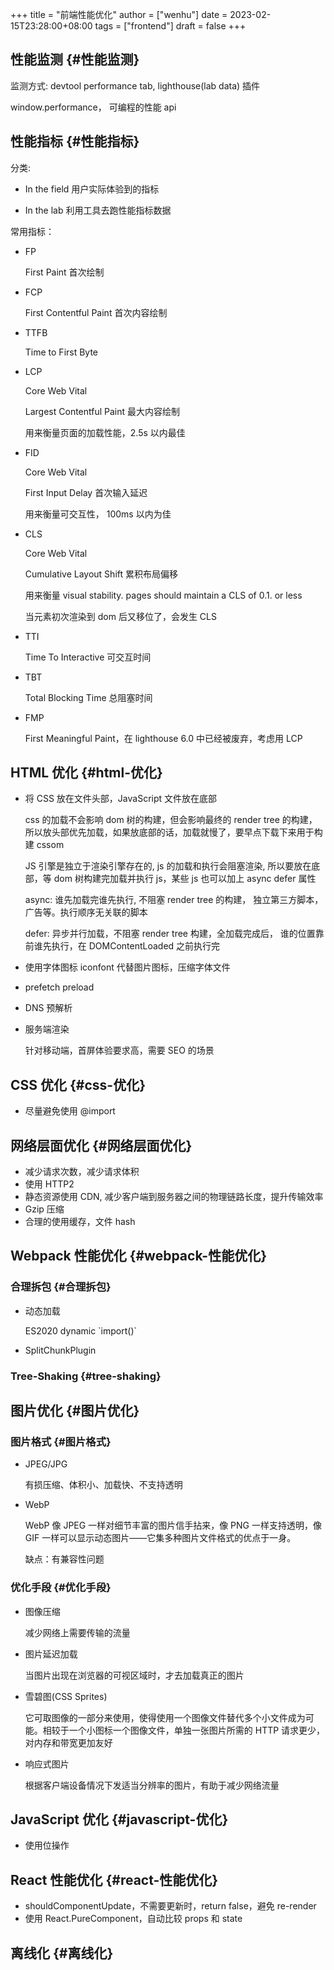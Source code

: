 +++
title = "前端性能优化"
author = ["wenhu"]
date = 2023-02-15T23:28:00+08:00
tags = ["frontend"]
draft = false
+++

## 性能监测 {#性能监测}

监测方式: devtool performance tab, lighthouse(lab data) 插件

window.performance， 可编程的性能 api


## 性能指标 {#性能指标}

分类:

-   In the field
    用户实际体验到的指标

-   In the lab
    利用工具去跑性能指标数据

常用指标：

-   FP

    First Paint 首次绘制
-   FCP

    First Contentful Paint 首次内容绘制

-   TTFB

    Time to First Byte

-   LCP

    Core Web Vital

    Largest Contentful Paint 最大内容绘制

    用来衡量页面的加载性能，2.5s 以内最佳

-   FID

    Core Web Vital

    First Input Delay 首次输入延迟

    用来衡量可交互性， 100ms 以内为佳

-   CLS

    Core Web Vital

    Cumulative Layout Shift 累积布局偏移

    用来衡量 visual stability. pages should maintain a CLS of 0.1. or less

    当元素初次渲染到 dom 后又移位了，会发生 CLS

-   TTI

    Time To Interactive 可交互时间
-   TBT

    Total Blocking Time 总阻塞时间
-   FMP

    First Meaningful Paint，在 lighthouse 6.0 中已经被废弃，考虑用 LCP


## HTML 优化 {#html-优化}

-   将 CSS 放在文件头部，JavaScript 文件放在底部

    css 的加载不会影响 dom 树的构建，但会影响最终的 render tree 的构建，所以放头部优先加载，如果放底部的话，加载就慢了，要早点下载下来用于构建 cssom

    JS 引擎是独立于渲染引擎存在的,  js 的加载和执行会阻塞渲染, 所以要放在底部，等 dom 树构建完加载并执行 js，某些 js 也可以加上 async defer 属性

    async: 谁先加载完谁先执行, 不阻塞 render tree 的构建， 独立第三方脚本，广告等。执行顺序无关联的脚本

    defer: 异步并行加载，不阻塞 render tree 构建，全加载完成后， 谁的位置靠前谁先执行，在 DOMContentLoaded 之前执行完

-   使用字体图标 iconfont 代替图片图标，压缩字体文件

-   prefetch preload

-   DNS 预解析

-   服务端渲染

    针对移动端，首屏体验要求高，需要 SEO 的场景


## CSS 优化 {#css-优化}

-   尽量避免使用 @import


## 网络层面优化 {#网络层面优化}

-   减少请求次数，减少请求体积
-   使用 HTTP2
-   静态资源使用 CDN, 减少客户端到服务器之间的物理链路长度，提升传输效率
-   Gzip 压缩
-   合理的使用缓存，文件 hash


## Webpack 性能优化 {#webpack-性能优化}


### 合理拆包 {#合理拆包}

-   动态加载

    ES2020 dynamic \`import()\`

-   SplitChunkPlugin


### Tree-Shaking {#tree-shaking}


## 图片优化 {#图片优化}


### 图片格式 {#图片格式}

-   JPEG/JPG

    有损压缩、体积小、加载快、不支持透明
-   WebP

    WebP 像 JPEG 一样对细节丰富的图片信手拈来，像 PNG 一样支持透明，像 GIF 一样可以显示动态图片——它集多种图片文件格式的优点于一身。

    缺点：有兼容性问题


### 优化手段 {#优化手段}

-   图像压缩

    减少网络上需要传输的流量
-   图片延迟加载

    当图片出现在浏览器的可视区域时，才去加载真正的图片
-   雪碧图(CSS Sprites)

    它可取图像的一部分来使用，使得使用一个图像文件替代多个小文件成为可能。相较于一个小图标一个图像文件，单独一张图片所需的 HTTP 请求更少，对内存和带宽更加友好
-   响应式图片

    根据客户端设备情况下发适当分辨率的图片，有助于减少网络流量


## JavaScript 优化 {#javascript-优化}

-   使用位操作


## React 性能优化 {#react-性能优化}

-   shouldComponentUpdate，不需要更新时，return false，避免 re-render
-   使用 React.PureComponent，自动比较 props 和 state


## 离线化 {#离线化}
